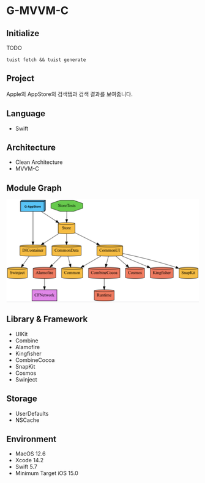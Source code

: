 # G-MVVM-C

## Initialize
TODO
```shell
tuist fetch && tuist generate 
```

## Project
Apple의 AppStore의 검색탭과 검색 결과를 보여줍니다.

## Language
- Swift

## Architecture
- Clean Architecture
- MVVM-C

## Module Graph
![moudle graph](/G-AppStore/graph.png)

## Library & Framework
- UIKit
- Combine
- Alamofire
- Kingfisher
- CombineCocoa
- SnapKit
- Cosmos
- Swinject

## Storage
- UserDefaults
- NSCache

## Environment
- MacOS 12.6
- Xcode 14.2
- Swift 5.7
- Minimum Target iOS 15.0
